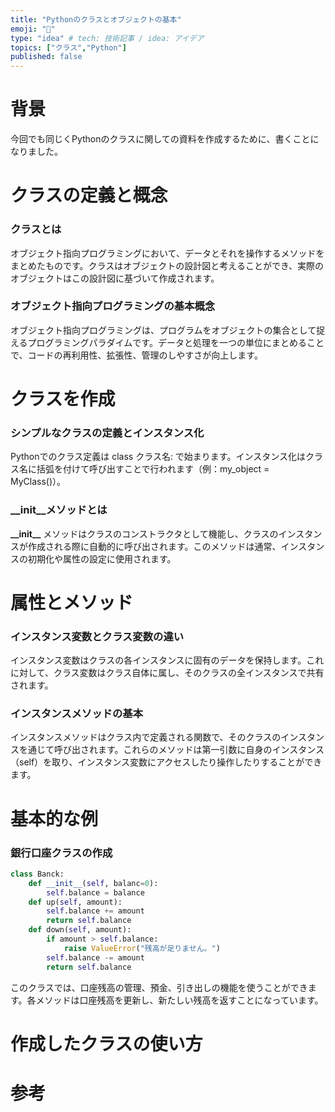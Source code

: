 ```yaml
---
title: "Pythonのクラスとオブジェクトの基本"
emoji: "📖"
type: "idea" # tech: 技術記事 / idea: アイデア
topics: ["クラス","Python"]
published: false
---
```


# 背景
今回でも同じくPythonのクラスに関しての資料を作成するために、書くことになりました。

# クラスの定義と概念
### クラスとは
オブジェクト指向プログラミングにおいて、データとそれを操作するメソッドをまとめたものです。クラスはオブジェクトの設計図と考えることができ、実際のオブジェクトはこの設計図に基づいて作成されます。
### オブジェクト指向プログラミングの基本概念
オブジェクト指向プログラミングは、プログラムをオブジェクトの集合として捉えるプログラミングパラダイムです。データと処理を一つの単位にまとめることで、コードの再利用性、拡張性、管理のしやすさが向上します。
# クラスを作成
### シンプルなクラスの定義とインスタンス化
Pythonでのクラス定義は class クラス名: で始まります。インスタンス化はクラス名に括弧を付けて呼び出すことで行われます（例：my_object = MyClass()）。
### __init__メソッドとは
**\_\_init\_\_** メソッドはクラスのコンストラクタとして機能し、クラスのインスタンスが作成される際に自動的に呼び出されます。このメソッドは通常、インスタンスの初期化や属性の設定に使用されます。
# 属性とメソッド
### インスタンス変数とクラス変数の違い
インスタンス変数はクラスの各インスタンスに固有のデータを保持します。これに対して、クラス変数はクラス自体に属し、そのクラスの全インスタンスで共有されます。

### インスタンスメソッドの基本
インスタンスメソッドはクラス内で定義される関数で、そのクラスのインスタンスを通じて呼び出されます。これらのメソッドは第一引数に自身のインスタンス（self）を取り、インスタンス変数にアクセスしたり操作したりすることができます。
# 基本的な例
### 銀行口座クラスの作成
```Python:bank.py
class Banck:
    def __init__(self, balanc=0):
        self.balance = balance
    def up(self, amount):
        self.balance += amount
        return self.balance
    def down(self, amount):
        if amount > self.balance:
            raise ValueError("残高が足りません。")
        self.balance -= amount
        return self.balance
```
このクラスでは、口座残高の管理、預金、引き出しの機能を使うことができます。各メソッドは口座残高を更新し、新たしい残高を返すことになっています。
# 作成したクラスの使い方
# 参考
